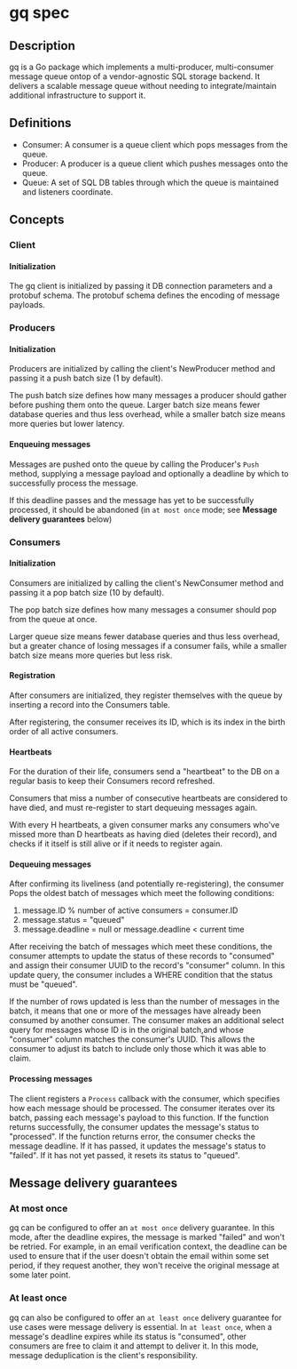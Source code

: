 # gq spec

## Description
gq is a Go package which implements a multi-producer, multi-consumer message queue ontop of a vendor-agnostic SQL storage backend.
It delivers a scalable message queue without needing to integrate/maintain additional infrastructure to support it.

## Definitions
- Consumer: A consumer is a queue client which pops messages from the queue.
- Producer: A producer is a queue client which pushes messages onto the queue.
- Queue: A set of SQL DB tables through which the queue is maintained and listeners coordinate.

## Concepts

### Client

#### Initialization

The gq client is initialized by passing it DB connection parameters and a protobuf schema.
The protobuf schema defines the encoding of message payloads.

### Producers

#### Initialization

Producers are initialized by calling the client's NewProducer method and passing it a push batch size (1 by default).

The push batch size defines how many messages a producer should gather before pushing them onto the queue.
Larger batch size means fewer database queries and thus less overhead, while a smaller batch size means more queries but lower latency.

#### Enqueuing messages

Messages are pushed onto the queue by calling the Producer's `Push` method, supplying a message payload and optionally a deadline by which to successfully process the message.

If this deadline passes and the message has yet to be successfully processed, it should be abandoned (in `at most once` mode; see **Message delivery guarantees** below)

### Consumers

#### Initialization

Consumers are initialized by calling the client's NewConsumer method and passing it a pop batch size (10 by default).

The pop batch size defines how many messages a consumer should pop from the queue at once.

Larger queue size means fewer database queries and thus less overhead, but a greater chance of losing messages if a consumer fails, while a smaller batch size means more queries but less risk.


#### Registration

After consumers are initialized, they register themselves with the queue by inserting a record into the Consumers table.

After registering, the consumer receives its ID, which is its index in the birth order of all active consumers.

#### Heartbeats

For the duration of their life, consumers send a "heartbeat" to the DB on a regular basis to keep their Consumers record refreshed.

Consumers that miss a number of consecutive heartbeats are considered to have died, and must re-register to start dequeuing messages again.

With every H heartbeats, a given consumer marks any consumers who've missed more than D heartbeats as having died (deletes their record), and checks if it itself is still alive or if it
needs to register again.

#### Dequeuing messages

After confirming its liveliness (and potentially re-registering), the consumer Pops the oldest batch of messages which meet the following conditions:

1. message.ID % number of active consumers = consumer.ID
2. message.status = "queued"
3. message.deadline = null or message.deadline < current time

After receiving the batch of messages which meet these conditions, the consumer attempts to update the status of these records to "consumed" and assign their consumer UUID to the record's "consumer" column.
In this update query, the consumer includes a WHERE condition that the status must be "queued".

If the number of rows updated is less than the number of messages in the batch, it means that one or more of the messages have already been consumed by another consumer.
The consumer makes an additional select query for messages whose ID is in the original batch,and whose "consumer" column matches the consumer's UUID. This allows the consumer
to adjust its batch to include only those which it was able to claim.

#### Processing messages

The client registers a `Process` callback with the consumer, which specifies how each message should be processed. The consumer iterates over its batch, passing each message's payload
to this function. If the function returns successfully, the consumer updates the message's status to "processed". If the function returns error, the consumer checks the message deadline. If it has passed, it updates the message's status
to "failed". If it has not yet passed, it resets its status to "queued".

## Message delivery guarantees
### At most once
gq can be configured to offer an `at most once` delivery guarantee. In this mode, after the deadline expires, the message is marked "failed" and won't be retried.
For example, in an email verification context, the deadline can be used to ensure that if the user doesn't obtain the email within some set period, if they request another, they won't receive the original message at some later point.

### At least once
gq can also be configured to offer an `at least once` delivery guarantee for use cases were message delivery is essential. In `at least once`, when a message's deadline expires while its status is "consumed",
other consumers are free to claim it and attempt to deliver it. In this mode, message deduplication is the client's responsibility.
